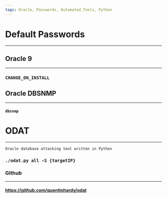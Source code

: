 ```yaml
---
tags: Oracle, Passwords, Automated_Tools, Python
---
```

# Default Passwords
***
## Oracle 9
***
### `CHANGE_ON_INSTALL`
## Oracle DBSNMP
***
#### `dbsnmp`
# ODAT
***
	Oracle database attacking tool written in Python
### `./odat.py all -S {targetIP}`
### Github
***
#### https://github.com/quentinhardy/odat